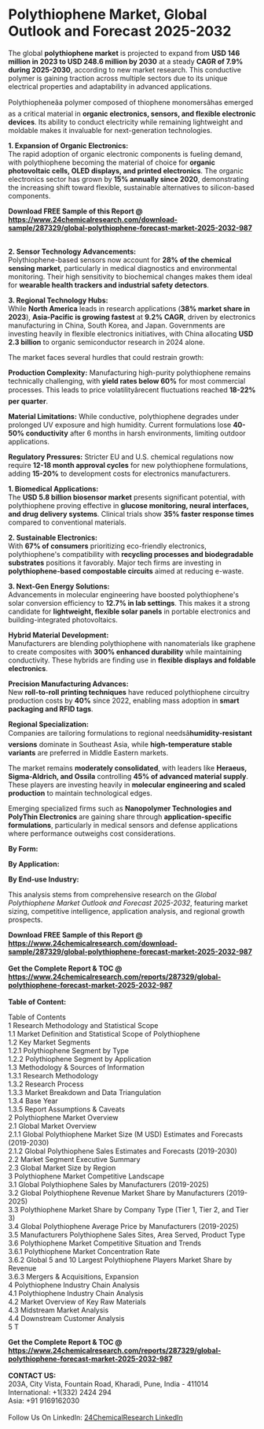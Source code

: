 <h1>Polythiophene Market, Global Outlook and Forecast 2025-2032</h1><p>The global <strong>polythiophene market</strong> is projected to expand from <strong>USD 146 million in 2023 to USD 248.6 million by 2030</strong> at a steady <strong>CAGR of 7.9% during 2025-2030</strong>, according to new market research. This conductive polymer is gaining traction across multiple sectors due to its unique electrical properties and adaptability in advanced applications.</p><p>Polythiopheneâa polymer composed of thiophene monomersâhas emerged as a critical material in <strong>organic electronics, sensors, and flexible electronic devices</strong>. Its ability to conduct electricity while remaining lightweight and moldable makes it invaluable for next-generation technologies.</p><p><strong>1. Expansion of Organic Electronics:</strong><br>
The rapid adoption of organic electronic components is fueling demand, with polythiophene becoming the material of choice for <strong>organic photovoltaic cells, OLED displays, and printed electronics</strong>. The organic electronics sector has grown by <strong>15% annually since 2020</strong>, demonstrating the increasing shift toward flexible, sustainable alternatives to silicon-based components.</p><div><b>Download FREE Sample of this Report @ 
            <a href="https://www.24chemicalresearch.com/download-sample/287329/global-polythiophene-forecast-market-2025-2032-987">
            https://www.24chemicalresearch.com/download-sample/287329/global-polythiophene-forecast-market-2025-2032-987</a></b></div><br><p><strong>2. Sensor Technology Advancements:</strong><br>
Polythiophene-based sensors now account for <strong>28% of the chemical sensing market</strong>, particularly in medical diagnostics and environmental monitoring. Their high sensitivity to biochemical changes makes them ideal for <strong>wearable health trackers and industrial safety detectors</strong>.</p><p><strong>3. Regional Technology Hubs:</strong><br>
While <strong>North America</strong> leads in research applications (<strong>38% market share in 2023</strong>), <strong>Asia-Pacific is growing fastest</strong> at <strong>9.2% CAGR</strong>, driven by electronics manufacturing in China, South Korea, and Japan. Governments are investing heavily in flexible electronics initiatives, with China allocating <strong>USD 2.3 billion</strong> to organic semiconductor research in 2024 alone.</p><p>The market faces several hurdles that could restrain growth:</p><p><strong>Production Complexity:</strong> Manufacturing high-purity polythiophene remains technically challenging, with <strong>yield rates below 60%</strong> for most commercial processes. This leads to price volatilityârecent fluctuations reached <strong>18-22% per quarter</strong>.</p><p><strong>Material Limitations:</strong> While conductive, polythiophene degrades under prolonged UV exposure and high humidity. Current formulations lose <strong>40-50% conductivity</strong> after 6 months in harsh environments, limiting outdoor applications.</p><p><strong>Regulatory Pressures:</strong> Stricter EU and U.S. chemical regulations now require <strong>12-18 month approval cycles</strong> for new polythiophene formulations, adding <strong>15-20%</strong> to development costs for electronics manufacturers.</p><p><strong>1. Biomedical Applications:</strong><br>
The <strong>USD 5.8 billion biosensor market</strong> presents significant potential, with polythiophene proving effective in <strong>glucose monitoring, neural interfaces, and drug delivery systems</strong>. Clinical trials show <strong>35% faster response times</strong> compared to conventional materials.</p><p><strong>2. Sustainable Electronics:</strong><br>
With <strong>67% of consumers</strong> prioritizing eco-friendly electronics, polythiophene's compatibility with <strong>recycling processes and biodegradable substrates</strong> positions it favorably. Major tech firms are investing in <strong>polythiophene-based compostable circuits</strong> aimed at reducing e-waste.</p><p><strong>3. Next-Gen Energy Solutions:</strong><br>
Advancements in molecular engineering have boosted polythiophene's solar conversion efficiency to <strong>12.7% in lab settings</strong>. This makes it a strong candidate for <strong>lightweight, flexible solar panels</strong> in portable electronics and building-integrated photovoltaics.</p><p><strong>Hybrid Material Development:</strong><br>
	Manufacturers are blending polythiophene with nanomaterials like graphene to create composites with <strong>300% enhanced durability</strong> while maintaining conductivity. These hybrids are finding use in <strong>flexible displays and foldable electronics</strong>.</p><p><strong>Precision Manufacturing Advances:</strong><br>
	New <strong>roll-to-roll printing techniques</strong> have reduced polythiophene circuitry production costs by <strong>40%</strong> since 2022, enabling mass adoption in <strong>smart packaging and RFID tags</strong>.</p><p><strong>Regional Specialization:</strong><br>
	Companies are tailoring formulations to regional needsâ<strong>humidity-resistant versions</strong> dominate in Southeast Asia, while <strong>high-temperature stable variants</strong> are preferred in Middle Eastern markets.</p><p>The market remains <strong>moderately consolidated</strong>, with leaders like <strong>Heraeus, Sigma-Aldrich, and Ossila</strong> controlling <strong>45% of advanced material supply</strong>. These players are investing heavily in <strong>molecular engineering and scaled production</strong> to maintain technological edges.</p><p>Emerging specialized firms such as <strong>Nanopolymer Technologies and PolyThin Electronics</strong> are gaining share through <strong>application-specific formulations</strong>, particularly in medical sensors and defense applications where performance outweighs cost considerations.</p><p><strong>By Form:</strong></p><p><strong>By Application:</strong></p><p><strong>By End-use Industry:</strong></p><p>This analysis stems from comprehensive research on the <em>Global Polythiophene Market Outlook and Forecast 2025-2032</em>, featuring market sizing, competitive intelligence, application analysis, and regional growth prospects.</p><div><b>Download FREE Sample of this Report @ 
            <a href="https://www.24chemicalresearch.com/download-sample/287329/global-polythiophene-forecast-market-2025-2032-987">
            https://www.24chemicalresearch.com/download-sample/287329/global-polythiophene-forecast-market-2025-2032-987</a></b></div><br><div><b>Get the Complete Report & TOC @ 
            <a href="https://www.24chemicalresearch.com/reports/287329/global-polythiophene-forecast-market-2025-2032-987">
            https://www.24chemicalresearch.com/reports/287329/global-polythiophene-forecast-market-2025-2032-987</a></b></div><br>
            <b>Table of Content:</b><p>Table of Contents<br />
1 Research Methodology and Statistical Scope<br />
1.1 Market Definition and Statistical Scope of Polythiophene<br />
1.2 Key Market Segments<br />
1.2.1 Polythiophene Segment by Type<br />
1.2.2 Polythiophene Segment by Application<br />
1.3 Methodology & Sources of Information<br />
1.3.1 Research Methodology<br />
1.3.2 Research Process<br />
1.3.3 Market Breakdown and Data Triangulation<br />
1.3.4 Base Year<br />
1.3.5 Report Assumptions & Caveats<br />
2 Polythiophene Market Overview<br />
2.1 Global Market Overview<br />
2.1.1 Global Polythiophene Market Size (M USD) Estimates and Forecasts (2019-2030)<br />
2.1.2 Global Polythiophene Sales Estimates and Forecasts (2019-2030)<br />
2.2 Market Segment Executive Summary<br />
2.3 Global Market Size by Region<br />
3 Polythiophene Market Competitive Landscape<br />
3.1 Global Polythiophene Sales by Manufacturers (2019-2025)<br />
3.2 Global Polythiophene Revenue Market Share by Manufacturers (2019-2025)<br />
3.3 Polythiophene Market Share by Company Type (Tier 1, Tier 2, and Tier 3)<br />
3.4 Global Polythiophene Average Price by Manufacturers (2019-2025)<br />
3.5 Manufacturers Polythiophene Sales Sites, Area Served, Product Type<br />
3.6 Polythiophene Market Competitive Situation and Trends<br />
3.6.1 Polythiophene Market Concentration Rate<br />
3.6.2 Global 5 and 10 Largest Polythiophene Players Market Share by Revenue<br />
3.6.3 Mergers & Acquisitions, Expansion<br />
4 Polythiophene Industry Chain Analysis<br />
4.1 Polythiophene Industry Chain Analysis<br />
4.2 Market Overview of Key Raw Materials<br />
4.3 Midstream Market Analysis<br />
4.4 Downstream Customer Analysis<br />
5 T</p><div><b>Get the Complete Report & TOC @ 
            <a href="https://www.24chemicalresearch.com/reports/287329/global-polythiophene-forecast-market-2025-2032-987">
            https://www.24chemicalresearch.com/reports/287329/global-polythiophene-forecast-market-2025-2032-987</a></b></div><br><b>CONTACT US:</b><br>
            203A, City Vista, Fountain Road, Kharadi, Pune, India - 411014<br>
            International: +1(332) 2424 294<br>
            Asia: +91 9169162030 <br><br>
            Follow Us On LinkedIn: <a href="https://www.linkedin.com/company/24chemicalresearch/">24ChemicalResearch LinkedIn</a>